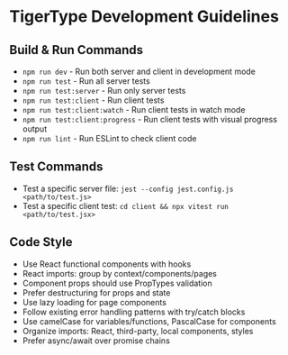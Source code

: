 # TigerType Development Guidelines

## Build & Run Commands
- `npm run dev` - Run both server and client in development mode
- `npm run test` - Run all server tests
- `npm run test:server` - Run only server tests
- `npm run test:client` - Run client tests
- `npm run test:client:watch` - Run client tests in watch mode
- `npm run test:client:progress` - Run client tests with visual progress output
- `npm run lint` - Run ESLint to check client code

## Test Commands
- Test a specific server file: `jest --config jest.config.js <path/to/test.js>`
- Test a specific client test: `cd client && npx vitest run <path/to/test.jsx>`

## Code Style
- Use React functional components with hooks
- React imports: group by context/components/pages
- Component props should use PropTypes validation
- Prefer destructuring for props and state
- Use lazy loading for page components
- Follow existing error handling patterns with try/catch blocks
- Use camelCase for variables/functions, PascalCase for components
- Organize imports: React, third-party, local components, styles
- Prefer async/await over promise chains